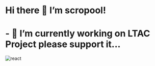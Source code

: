 # Hi there 👋 I’m scropool!

# - 🔭 I’m currently working on LTAC Project please support it...





![react](https://github.com/scropool/scropool/blob/main/images/react.gif)

